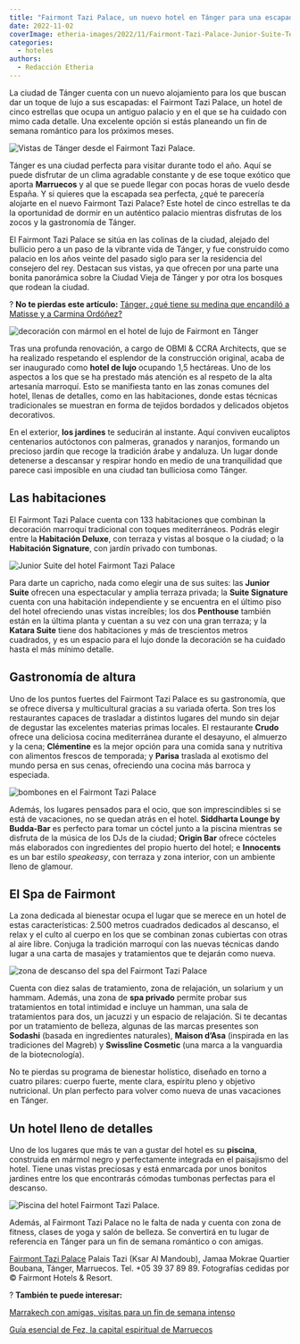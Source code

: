 ```yaml
---
title: "Fairmont Tazi Palace, un nuevo hotel en Tánger para una escapada de lujo"
date: 2022-11-02
coverImage: etheria-images/2022/11/Fairmont-Tazi-Palace-Junior-Suite-Terraza.jpg
categories: 
  - hoteles
authors: 
  - Redacción Etheria
---
```


La ciudad de Tánger cuenta con un nuevo alojamiento para los que buscan dar un toque de 
lujo a sus escapadas: el Fairmont Tazi Palace, un hotel de cinco estrellas que ocupa un 
antiguo palacio y en el que se ha cuidado con mimo cada detalle. Una excelente opción si 
estás planeando un fin de semana romántico para los próximos meses. 

![Vistas de Tánger desde el Fairmont Tazi Palace.](etheria-images/2022/11/Fairmont-Tazi-Palace-Junior-Suite-Terraza-850x567.jpg "Terraza con vistas en una de las habitaciones del Fairmont Tazi Palace.")

Tánger es una ciudad perfecta para visitar durante todo el año. Aquí se puede disfrutar 
de un clima agradable constante y de ese toque exótico que aporta **Marruecos** y al que 
se puede llegar con pocas horas de vuelo desde España. Y si quieres que la escapada sea 
perfecta, ¿qué te parecería alojarte en el nuevo Fairmont Tazi Palace? Este hotel de 
cinco estrellas te da la oportunidad de dormir en un auténtico palacio mientras 
disfrutas de los zocos y la gastronomía de Tánger. 

El Fairmont Tazi Palace se sitúa en las colinas de la ciudad, alejado del bullicio pero 
a un paso de la vibrante vida de Tánger, y fue construido como palacio en los años 
veinte del pasado siglo para ser la residencia del consejero del rey. Destacan sus 
vistas, ya que ofrecen por una parte una bonita panorámica sobre la Ciudad Vieja de 
Tánger y por otra los bosques que rodean la ciudad. 

? **No te pierdas este artículo:** [Tánger, ¿qué tiene su medina que encandiló a Matisse 
y a Carmina Ordóñez?](https://etheriamagazine.com/2022/08/16/que-ver-tanger-con-amigas/) 

![decoración con mármol en el hotel de lujo de Fairmont en Tánger](etheria-images/2022/11/fairmont-tazi-palace-pasillo.jpg "Uno de los pasillos del Fairmont Tazi Palace.")

Tras una profunda renovación, a cargo de OBMI & CCRA Architects, que se ha realizado 
respetando el esplendor de la construcción original, acaba de ser inaugurado como 
**hotel de lujo** ocupando 1,5 hectáreas. Uno de los aspectos a los que se ha prestado 
más atención es al respeto de la alta artesanía marroquí. Esto se manifiesta tanto en 
las zonas comunes del hotel, llenas de detalles, como en las habitaciones, donde estas 
técnicas tradicionales se muestran en forma de tejidos bordados y delicados objetos 
decorativos. 

En el exterior, **los jardines** te seducirán al instante. Aquí conviven eucaliptos 
centenarios autóctonos con palmeras, granados y naranjos, formando un precioso jardín 
que recoge la tradición árabe y andaluza. Un lugar donde detenerse a descansar y 
respirar hondo en medio de una tranquilidad que parece casi imposible en una ciudad tan 
bulliciosa como Tánger. 

## Las habitaciones

El Fairmont Tazi Palace cuenta con 133 habitaciones que combinan la decoración marroquí 
tradicional con toques mediterráneos. Podrás elegir entre la **Habitación Deluxe**, con 
terraza y vistas al bosque o la ciudad; o la **Habitación Signature**, con jardín 
privado con tumbonas. 

![Junior Suite del hotel Fairmont Tazi Palace](etheria-images/2022/11/Fairmont-Tazi-palace-Junior-Suite.jpg "Junior Suite.")

Para darte un capricho, nada como elegir una de sus suites: las **Junior Suite** ofrecen 
una espectacular y amplia terraza privada; la **Suite Signature** cuenta con una 
habitación independiente y se encuentra en el último piso del hotel ofreciendo unas 
vistas increíbles; los dos **Penthouse** también están en la última planta y cuentan a 
su vez con una gran terraza; y la **Katara Suite** tiene dos habitaciones y más de 
trescientos metros cuadrados, y es un espacio para el lujo donde la decoración se ha 
cuidado hasta el más mínimo detalle. 

## Gastronomía de altura

Uno de los puntos fuertes del Fairmont Tazi Palace es su gastronomía, que se ofrece 
diversa y multicultural gracias a su variada oferta. Son tres los restaurantes capaces 
de trasladar a distintos lugares del mundo sin dejar de degustar las excelentes materias 
primas locales. El restaurante **Crudo** ofrece una deliciosa cocina mediterránea 
durante el desayuno, el almuerzo y la cena; **Clémentine** es la mejor opción para una 
comida sana y nutritiva con alimentos frescos de temporada; y **Parisa** traslada al 
exotismo del mundo persa en sus cenas, ofreciendo una cocina más barroca y especiada. 

![bombones en el Fairmont Tazi Palace](etheria-images/2022/11/Fairmont-Tazi-palace-bombones.jpg "Detalle de presentación de los platos en el Fairmont Tazi Palace.")

Además, los lugares pensados para el ocio, que son imprescindibles si se está de 
vacaciones, no se quedan atrás en el hotel. **Siddharta Lounge by Budda-Bar** es 
perfecto para tomar un cóctel junto a la piscina mientras se disfruta de la música de 
los DJs de la ciudad; **Origin Bar** ofrece cócteles más elaborados con ingredientes del 
propio huerto del hotel; e **Innocents** es un bar estilo _speakeasy_, con terraza y 
zona interior, con un ambiente lleno de glamour. 

## El Spa de Fairmont

La zona dedicada al bienestar ocupa el lugar que se merece en un hotel de estas 
características: 2.500 metros cuadrados dedicados al descanso, el relax y el culto al 
cuerpo en los que se combinan zonas cubiertas con otras al aire libre. Conjuga la 
tradición marroquí con las nuevas técnicas dando lugar a una carta de masajes y 
tratamientos que te dejarán como nueva. 

![zona de descanso del spa del Fairmont Tazi Palace](etheria-images/2022/11/Fairmont-Tazi-Palace-spa.jpg "Sala de relajación del Spa Fairmont.")

Cuenta con diez salas de tratamiento, zona de relajación, un solarium y un hammam. 
Además, una zona de **spa privado** permite probar sus tratamientos en total intimidad e 
incluye un hamman, una sala de tratamientos para dos, un jacuzzi y un espacio de 
relajación. Si te decantas por un tratamiento de belleza, algunas de las marcas 
presentes son **Sodashi** (basada en ingredientes naturales), **Maison d’Asa** 
(inspirada en las tradiciones del Magreb) y **Swissline Cosmetic** (una marca a la 
vanguardia de la biotecnología). 

No te pierdas su programa de bienestar holístico, diseñado en torno a cuatro pilares: 
cuerpo fuerte, mente clara, espíritu pleno y objetivo nutricional. Un plan perfecto para 
volver como nueva de unas vacaciones en Tánger. 

## Un hotel lleno de detalles

Uno de los lugares que más te van a gustar del hotel es su **piscina**, construida en 
mármol negro y perfectamente integrada en el paisajismo del hotel. Tiene unas vistas 
preciosas y está enmarcada por unos bonitos jardines entre los que encontrarás cómodas 
tumbonas perfectas para el descanso. 

![Piscina del hotel Fairmont Tazi Palace.](etheria-images/2022/11/Fairmont-Tazi-piscina.jpg "Piscina del hotel Fairmont Tazi Palace.")

Además, al Fairmont Tazi Palace no le falta de nada y cuenta con zona de fitness, clases 
de yoga y salón de belleza. Se convertirá en tu lugar de referencia en Tánger para un 
fin de semana romántico o con amigas. 

[Fairmont Tazi Palace](https://www.fairmont.mx/tangier/) Palais Tazi (Ksar Al Mandoub), 
Jamaa Mokrae Quartier Boubana, Tánger, Marruecos. Tel. +05 39 37 89 89. Fotografías 
cedidas por © Fairmont Hotels & Resort. 

? **También te puede interesar:** 

[Marrakech con amigas, visitas para un fin de semana 
intenso](https://etheriamagazine.com/2018/12/27/viaje-de-amigas-a-marrakech/) 

[Guía esencial de Fez, la capital espiritual de 
Marruecos](https://etheriamagazine.com/2021/03/18/guia-esencial-que-ver-y-hacer-en-fez/)
